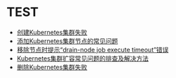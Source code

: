 # TEST



-   [创建Kubernetes集群失败]()
-   [添加Kubernetes集群节点的常见问题]()
-   [移除节点时提示“drain-node job execute timeout”错误]()
-   [Kubernetes集群扩容常见问题的排查及解决方法]()
-   [删除Kubernetes集群失败]()

